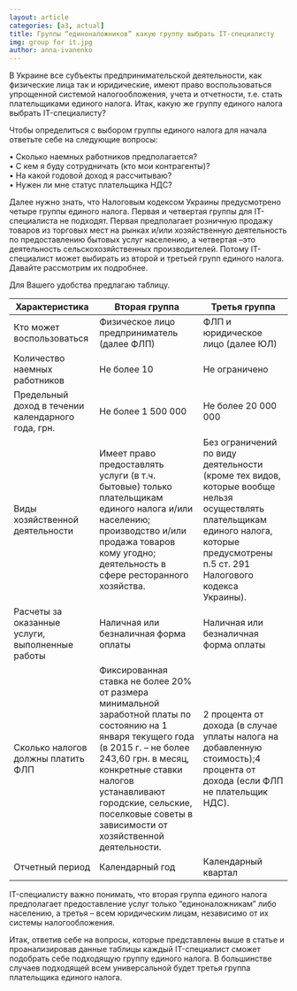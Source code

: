 ```yaml
---
layout: article
categories: [a3, actual]
title: Группы “единоналожников” какую группу выбрать IT-специалисту
img: group for it.jpg
author: anna-ivanenko
--- 
```

В Украине все субъекты предпринимательской деятельности,  как физические лица так и юридические, имеют право воспользоваться
упрощенной системой налогообложения, учета и отчетности, т.е. стать плательщиками единого налога. Итак, какую же группу
единого налога выбрать IT-специалисту?

Чтобы определиться с выбором группы единого налога для начала ответьте себе на следующие вопросы: 

•	Сколько наемных работников предполагается?  
•	С кем я буду сотрудничать (кто мои контрагенты)?  
•	На какой годовой доход я рассчитываю?  
•	Нужен ли мне статус плательщика НДС?  

Далее нужно знать, что Налоговым кодексом Украины предусмотрено четыре группы единого налога. Первая и четвертая
группы для IT-специалиста не подходят. Первая предполагает розничную продажу товаров из торговых мест на рынках и/или
хозяйственную деятельность по предоставлению бытовых услуг населению, а четвертая –это деятельность сельскохозяйственных
производителей. Потому  IT-специалист может выбирать из второй и третьей групп единого налога. Давайте рассмотрим их 
подробнее.

Для Вашего удобства предлагаю таблицу.

|Характеристика	|Вторая группа|	Третья группа|
|---------------|-------------|--------------|
|Кто может воспользоваться|Физическое лицо предприниматель (далее ФЛП)|ФЛП и юридическое лицо (далее ЮЛ)|
|Количество наемных работников|Не более 10	|Не ограничено|
|Предельный доход в течении календарного года, грн.|Не более 1 500 000|Не более 20 000 000|
|Виды хозяйственной деятельности|Имеет право предоставлять услуги (в т.ч. бытовые) только плательщикам единого налога и/или населению; производство и/или продажа товаров кому угодно; деятельность в сфере ресторанного хозяйства. |Без ограничений по виду деятельности (кроме тех видов, которые вообще нельзя осуществлять плательщикам единого налога, которые предусмотрены п.5 ст. 291 Налогового кодекса Украины).|
|Расчеты за оказанные услуги, выполненные работы|Наличная или безналичная форма оплаты|	Наличная или безналичная форма оплаты|
|Сколько налогов должны платить ФЛП | Фиксированная ставка не более 20% от размера минимальной заработной платы по состоянию на 1 января текущего года (в 2015 г. – не более 243,60 грн. в месяц, конкретные ставки налогов устанавливают городские, сельские, поселковые советы в зависимости от хозяйственной деятельности.| 2 процента от дохода (в случае уплаты налога на добавленную стоимость);4 процента от дохода (если ФЛП не плательщик НДС).|
|Отчетный период|Календарный год|Календарный квартал|

 
IT-специалисту важно понимать, что вторая группа единого налога предполагает предоставление услуг только “единоналожникам” 
либо населению, а третья – всем юридическим лицам, независимо от их системы налогообложения.

Итак, ответив себе на вопросы, которые представлены выше в статье и проанализировав данные таблицы каждый IT-специалист 
сможет подобрать себе подходящую группу единого налога. В большинстве случаев подходящей всем универсальной будет третья 
группа плательщика единого налога.